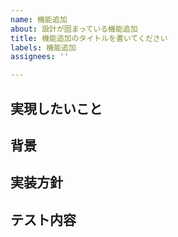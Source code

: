 ```yaml
---
name: 機能追加
about: 設計が固まっている機能追加
title: 機能追加のタイトルを書いてください
labels: 機能追加
assignees: ''

---
```

## 実現したいこと
<!-- 完成した時、何ができるようなりたいのかを記述 -->

## 背景
<!-- なぜこの機能をつくるのか -->
<!-- (例)
* 〇〇な機能が欲しいと FB をもらったため
* UI/UX 向上活動の一環
-->

## 実装方針
<!-- ここに記入してください -->

## テスト内容
<!-- 実装が上手くできているか、確認するためにどんなことをテストするのかを記述 -->